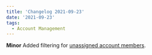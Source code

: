 ```yaml
---
title: 'Changelog 2021-09-23'
date: '2021-09-23'
tags:
  - Account Management
---
```

**Minor** Added filtering for [unassigned account members](/docs/commerce-cloud/accounts/using-account-membership-api/get-all-unassigned-account-members).
